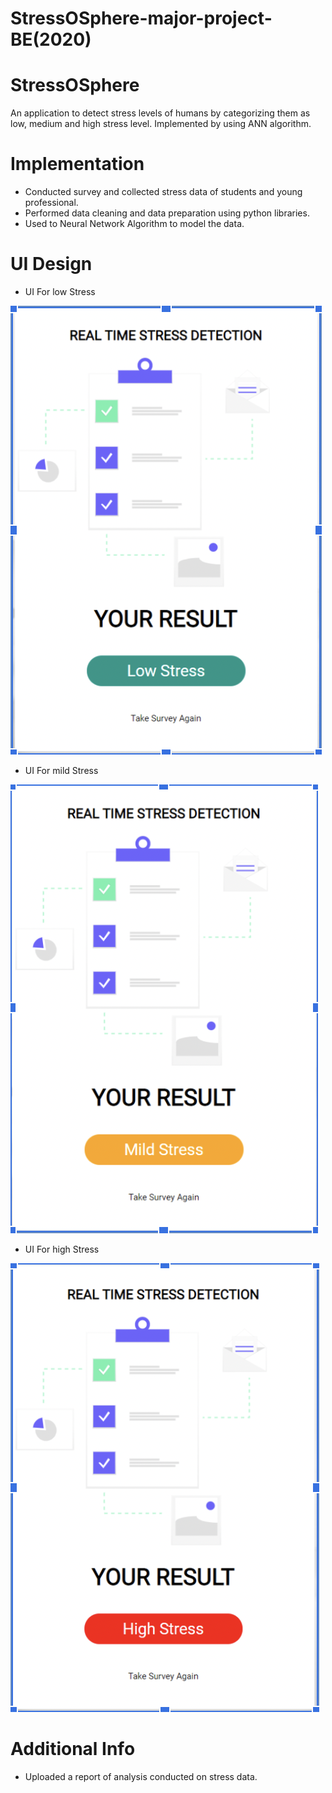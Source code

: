 # StressOSphere-major-project-BE(2020)

# StressOSphere
An application to detect stress levels of humans by categorizing them as low, medium and high stress level. Implemented by using ANN algorithm.

# Implementation
* Conducted survey and collected stress data of students and young professional.
* Performed data cleaning and data preparation using python libraries.
* Used to Neural Network Algorithm to model the data.

# UI Design
* UI For low Stress

![UI](image/lowStress.png?raw=true "Low Stress UI")

* UI For mild Stress

![UI](image/mildStress.png?raw=true "Mild Stress UI")
* UI For high Stress

![UI](image/highStress.png?raw=true "High Stress UI")
  
# Additional Info
* Uploaded a report of analysis conducted on stress data.

